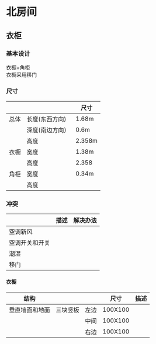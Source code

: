 # 北房间
## 衣柜
### 基本设计
衣橱+角柜  
衣橱采用移门  

### 尺寸

|| | 尺寸|
|---|---|---|
|总体|长度(东西方向)| 1.68m|
||深度(南边方向）|0.6m|
||高度|2.358m|
|衣橱|宽度|1.38m|
||高度|2.358|
|角柜|宽度|0.34m|
||高度||

### 冲突
| |描述|解决办法|
|---|---|---|
|空调新风| | |
|空调开关和开关| | |
|潮湿|||
|移门|||

#### 衣橱
|结构|||尺寸|描述|
|---|---|---|---|---|
|垂直墙面和地面|三块竖板|左边|100X100||
|||中间|100X100||
|||右边|100X100||








